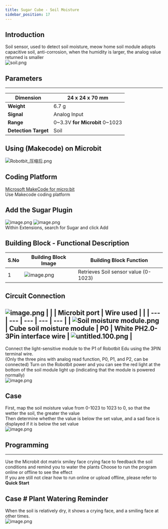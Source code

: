 ```yaml
---
title: Sugar Cube - Soil Moisture
sidebar_position: 17
---
```


## Introduction
Soil sensor, used to detect soil moisture, meow home soil module adopts capacitive soil, anti-corrosion, when the humidity is larger, the analog value returned is smaller<br />![soil.png](1636035841223-6879353d-8781-4191-afc2-9a801c3506a1.png)


## Parameters
---
| **Dimension** | 24 x 24 x 70 mm |
| --- | --- |
| **Weight** | 6.7 g |
| **Signal** | Analog Input |
| **Range** | 0~3.3V **for Microbit** 0~1023 |
| **Detection Target** | Soil |


## Using (Makecode) on Microbit
![Robotbit_压缩后.png](1709112761000-c84282ba-fe71-45c1-8ad4-8e7f6fc4738f.png)


##   Coding Platform
[Microsoft MakeCode for micro:bit](https://makecode.microbit.org/#editor)<br />Use Makecode coding platform


## Add the Sugar Plugin
![image.png](1709111597414-08605e4f-d626-474f-9c07-ead8ba9f12f1.png)
![image.png](1709111641678-73b61119-c29c-4b48-add7-375ce9a15935.png)<br />
Within Extensions, search for Sugar and click Add


## Building Block - Functional Description
| S.No | Building Block Image | Building Block Function |
| --- | --- | --- |
| 1 | ![image.png](1709804795633-0dc2c706-517b-4464-a0fa-b0237abce604.png) | Retrieves Soil sensor value (0-1023) |


## Circuit Connection
![image.png](1709804960998-4d716b9e-6abb-43e4-9e24-e169b29bd6b7.png)
|  |  | Microbit port | Wire used |  |
| --- | --- | --- | --- | --- |
| ![Soil moisture module.png](1709805000326-8e9a9552-4c68-4278-a5d6-d4e5399bec81.png) | Cube soil moisture module | P0 | White PH2.0-3Pin interface wire | ![untitled.100.png](1694663456622-fdd52039-7a0c-451f-96a0-feabdc797516.png) |
---
Connect the light-sensitive module to the P1 of Robotbit Edu using the 3PIN terminal wire.<br />(Only the three pins with analog read function, P0, P1, and P2, can be connected)
Turn on the Robotbit power and you can see the red light at the bottom of the soil module light up (indicating that the module is powered normally)<br />![image.png](1634634849400-80cfdda4-b29b-483f-99b8-14ce5faf4b40.png)


## Case
First, map the soil moisture value from 0-1023 to 1023 to 0, so that the wetter the soil, the greater the value<br />Then determine whether the value is below the set value, and a sad face is displayed if it is below the set value<br />![image.png](1709804930322-17a01f7b-58f6-4acf-9479-2740417428e3.png)


## Programming
---
Use the Microbit dot matrix smiley face crying face to feedback the soil conditions and remind you to water the plants
Choose to run the program online or offline to see the effect<br />If you are still not clear how to run online or upload offline, please refer to **Quick Start**


## Case # Plant Watering Reminder
When the soil is relatively dry, it shows a crying face, and a smiling face at other times.<br />
![image.png](1658222854545-2720d027-4a5a-4eb1-9cc8-a6704ee3fd92.png)

